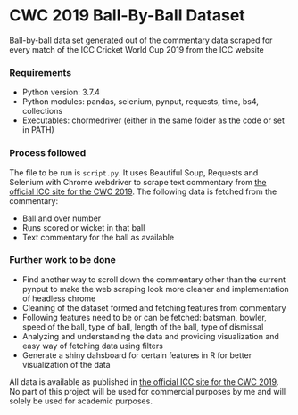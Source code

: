 # CWC 2019 Ball-By-Ball Dataset
Ball-by-ball data set generated out of the commentary data scraped for every match of the ICC Cricket World Cup 2019 from the ICC website

### Requirements
- Python version: 3.7.4
- Python modules: pandas, selenium, pynput, requests, time, bs4, collections
- Executables: chormedriver (either in the same folder as the code or set in PATH)

### Process followed
The file to be run is ```script.py```.
It uses Beautiful Soup, Requests and Selenium with Chrome webdriver to scrape text commentary from [the official ICC site for the CWC 2019](https://www.cricketworldcup.com/).
The following data is fetched from the commentary:
- Ball and over number
- Runs scored or wicket in that ball
- Text commentary for the ball as available

### Further work to be done
- Find another way to scroll down the commentary other than the current pynput to make the web scraping look more cleaner and implementation of headless chrome
- Cleaning of the dataset formed and fetching features from commentary
- Following features need to be or can be fetched: batsman, bowler, speed of the ball, type of ball, length of the ball, type of dismissal
- Analyzing and understanding the data and providing visualization and easy way of fetching data using filters
- Generate a shiny dahsboard for certain features in R for better visualization of the data

All data is available as published in [the official ICC site for the CWC 2019](https://www.cricketworldcup.com/).
No part of this project will be used for commercial purposes by me and will solely be used for academic purposes.

